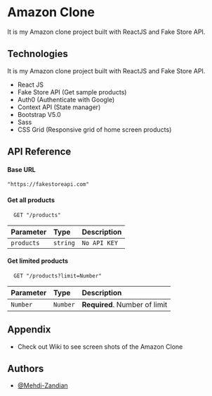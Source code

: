 
# Amazon Clone
It is my Amazon clone project built with ReactJS and Fake Store API.
## Technologies
It is my Amazon clone project built with ReactJS and Fake Store API.
- React JS
- Fake Store API (Get sample products)
- Auth0 (Authenticate with Google)
- Context API (State manager)
- Bootstrap V5.0
- Sass
- CSS Grid (Responsive grid of home screen products)
## API Reference

#### Base URL
```
"https://fakestoreapi.com"
```

#### Get all products

```http
  GET "/products"
```

| Parameter | Type     | Description                |
| :-------- | :------- | :------------------------- |
| `products` | `string` | `No API KEY` |

#### Get limited products

```http
  GET "/products?limit=Number"
```

| Parameter | Type     | Description                       |
| :-------- | :------- | :-------------------------------- |
| `Number`      | `Number` | **Required**. Number of limit |



## Appendix
- Check out Wiki to see screen shots of the Amazon Clone
## Authors

- [@Mehdi-Zandian](https://github.com/Mehdi-Zandian)

